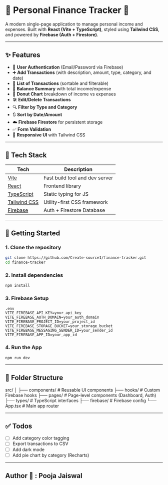 # 💸 Personal Finance Tracker 🎯

A modern single-page application to manage personal income and expenses. Built with **React (Vite + TypeScript)**, styled using **Tailwind CSS**, and powered by **Firebase (Auth + Firestore)**.

---

## ✨ Features

- 🔐 **User Authentication** (Email/Password via Firebase)
- ➕ **Add Transactions** (with description, amount, type, category, and date)
- 📄 **List of Transactions** (sortable and filterable)
- 🧮 **Balance Summary** with total income/expense
- 🥧 **Donut Chart** breakdown of income vs expenses
- 🛠️ **Edit/Delete Transactions**
- 🔍 **Filter by Type and Category**
- 🔃 **Sort by Date/Amount**
- ☁️ **Firebase Firestore** for persistent storage
- ✅ **Form Validation**
- 🌈 **Responsive UI** with Tailwind CSS

---

## 🧱 Tech Stack

| Tech            | Description                          |
|-----------------|--------------------------------------|
| [Vite](https://vitejs.dev/)           | Fast build tool and dev server     |
| [React](https://reactjs.org/)         | Frontend library                   |
| [TypeScript](https://www.typescriptlang.org/) | Static typing for JS              |
| [Tailwind CSS](https://tailwindcss.com/) | Utility-first CSS framework        |
| [Firebase](https://firebase.google.com/) | Auth + Firestore Database          |

---

## 🚀 Getting Started

### 1. Clone the repository

```bash
git clone https://github.com/Create-source1/finance-tracker.git
cd finance-tracker
```

### 2. Install dependencies
```bash
npm install
```

### 3. Firebase Setup
```
.env
VITE_FIREBASE_API_KEY=your_api_key
VITE_FIREBASE_AUTH_DOMAIN=your_auth_domain
VITE_FIREBASE_PROJECT_ID=your_project_id
VITE_FIREBASE_STORAGE_BUCKET=your_storage_bucket
VITE_FIREBASE_MESSAGING_SENDER_ID=your_sender_id
VITE_FIREBASE_APP_ID=your_app_id
```

### 4. Run the App
```
npm run dev
```
---
## 📁 Folder Structure
src/
│
├── components/         # Reusable UI components
├── hooks/              # Custom Firebase hooks
├── pages/              # Page-level components (Dashboard, Auth)
├── types/              # TypeScript interfaces
├── firebase/           # Firebase config
└── App.tsx             # Main app router

---
## ✅ Todos
 - [ ] Add category color tagging
 - [ ] Export transactions to CSV
 - [ ] Add dark mode
 - [ ] Add pie chart by category (Recharts)
 ---

 ## Author 👤 : Pooja Jaiswal